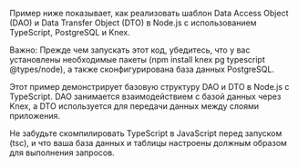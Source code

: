 Пример ниже показывает, как реализовать шаблон Data Access Object (DAO) и Data Transfer Object (DTO) в Node.js с использованием TypeScript, PostgreSQL и Knex.

Важно: Прежде чем запускать этот код, убедитесь, что у вас установлены необходимые пакеты (npm install knex pg typescript @types/node), а также сконфигурирована база данных PostgreSQL.

Этот пример демонстрирует базовую структуру DAO и DTO в Node.js с TypeScript. DAO занимается взаимодействием с базой данных через Knex, а DTO используется для передачи данных между слоями приложения.

Не забудьте скомпилировать TypeScript в JavaScript перед запуском (tsc), и что ваша база данных и таблицы настроены должным образом для выполнения запросов.